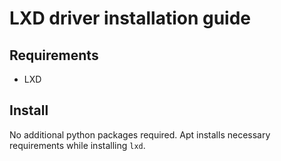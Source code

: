 # LXD driver installation guide

## Requirements

* LXD

## Install

No additional python packages required.  Apt installs necessary requirements
while installing `lxd`.
